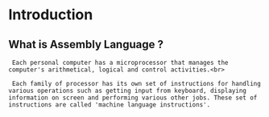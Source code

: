 # Introduction

## What is Assembly Language ?
     Each personal computer has a microprocessor that manages the  computer's arithmetical, logical and control activities.<br>
    
     Each family of processor has its own set of instructions for handling various operations such as getting input from keyboard, displaying information on screen and performing various other jobs. These set of instructions are called 'machine language instructions'.

      
